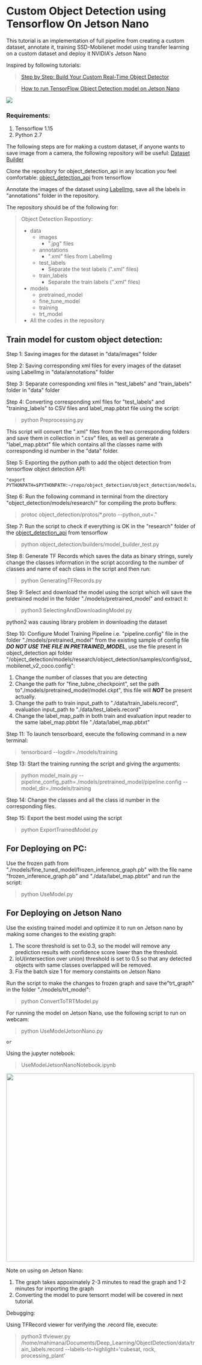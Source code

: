 # Custom Object Detection using Tensorflow On Jetson Nano

This tutorial is an implementation of full pipeline from creating a custom dataset, annotate it, training SSD-Mobilenet model using transfer learning on a custom dataset and deploy it NVIDIA's Jetson Nano

Inspired by following tutorials:
> [Step by Step: Build Your Custom Real-Time Object Detector](https://towardsdatascience.com/detailed-tutorial-build-your-custom-real-time-object-detector-5ade1017fd2d)


> [How to run TensorFlow Object Detection model on Jetson Nano](https://www.dlology.com/blog/how-to-run-tensorflow-object-detection-model-on-jetson-nano/)

<img src="https://github.com/MahimanaGIT/PersonTracking/blob/master/images/gazebo_detection.gif" />

### Requirements:
1. Tensorflow 1.15
2. Python 2.7

The following steps are for making a custom dataset, if anyone wants to save image from a camera, the following repository will be useful:
[Dataset Builder](https://github.com/MahimanaGIT/DatasetBuilder)

Clone the repository for object_detection_api in any location you feel comfortable: [object_detection_api](https://github.com/tensorflow/models) from tensorflow

Annotate the images of the dataset using [LabelImg](https://github.com/tzutalin/labelImg), save all the labels in "annotations" folder in the repository.


The repository should be of the following for:
> Object Detection Repostiory:
>   - data
>        - images
>            - ".jpg" files
>       - annotations
>            - ".xml" files from LabelImg
>        - test_labels
>            - Separate the  test labels (".xml" files)
>        - train_labels
>            - Separate the train labels (".xml" files)
>   - models
>        - pretrained_model
>        - fine_tune_model
>        - training
>        - trt_model
>   - All the codes in the repository    

## Train model for custom object detection:

Step 1: Saving images for the dataset in "data/images" folder

Step 2: Saving corresponding xml files for every images of the dataset using LabelImg in "data/annotations" folder

Step 3: Separate corresponding xml files in "test_labels" and "train_labels" folder in "data" folder

Step 4: Converting corresponding xml files for "test_labels" and "training_labels" to CSV files and label_map.pbtxt file using the script:

>   python Preprocessing.py

This script will convert the ".xml" files from the two corresponding folders and save them in collection in ".csv" files, as well as generate a "label_map.pbtxt" file which contains all the classes name with corresponding id number in the "data" folder.

Step 5: Exporting the python path to add the object detection from tensorflow object detection API: 

    "export PYTHONPATH=$PYTHONPATH:~/repo/object_detection/object_detection/models/research/:~/repo/object_detection/object_detection/models/research/slim/"

Step 6: Run the following command in terminal from the directory "object_detection/models/research/" for compiling the proto buffers:

>   protoc object_detection/protos/*.proto --python_out=."

Step 7: Run the script to check if everything is OK in the "research" folder of the [object_detection_api](https://github.com/tensorflow/models) from tensorflow

>   python object_detection/builders/model_builder_test.py

Step 8: Generate TF Records which saves the data as binary strings, surely change the classes information in the script according to the number of classes and name of each class in the script and then run:

>   python GeneratingTFRecords.py

Step 9: Select and download the model using the script which will save the pretrained model in the folder "./models/pretrained_model" and extract it:

>   python3 SelectingAndDownloadingModel.py

python2 was causing library problem in downloading the dataset

Step 10: Configure Model Training Pipeline i.e. "pipeline.config" file in the folder "./models/pretrained_model" from the existing sample of config file ***DO NOT USE THE FILE IN PRETRAINED_MODEL***, use the file present in object_detection api folder "/object_detection/models/research/object_detection/samples/config/ssd_mobilenet_v2_coco.config":

1. Change the number of classes that you are detecting
2. Change the path for "fine_tubne_checkpoint", set the path to"./models/pretrained_model/model.ckpt", this file will ***NOT*** be present actually.
3. Change the path to train input_path to "./data/train_labels.record", evaluation input_path to "./data/test_labels.record"
4. Change the label_map_path in both train and evaluation input reader to the same label_map.pbtxt file "./data/label_map.pbtxt"

Step 11: To launch tensorboard, execute the following command in a new terminal:

>   tensorboard --logdir=./models/training

Step 13: Start the training running the script and giving the arguments:

>   python model_main.py --pipeline_config_path=./models/pretrained_model/pipeline.config --model_dir=./models/training

Step 14: Change the classes and all the class id number in the corresponding files.

Step 15: Export the best model using the script

>   python ExportTrainedModel.py

## For Deploying on PC:

Use the frozen path from "./models/fine_tuned_model/frozen_inference_graph.pb" with the file name "frozen_inference_graph.pb" and "./data/label_map.pbtxt" and run the script:

>   python UseModel.py

## For Deploying on Jetson Nano


Use the existing trained model and optimize it to run on Jetson nano by making some changes to the existing graph:

1. The score threshold is set to 0.3, so the model will remove any prediction results with confidence score lower than the threshold.
2. IoU(intersection over union) threshold is set to 0.5 so that any detected objects with same classes overlapped will be removed. 
3. Fix the batch size 1 for memory constaints on Jetson Nano

Run the script to make the changes to frozen graph and save the"trt_graph" in the folder "./models/trt_model":

>   python ConvertToTRTModel.py

For running the model on Jetson Nano, use the following script to run on webcam: 

>   python UseModelJetsonNano.py

    or
    
Using the jupyter notebook:

>   UseModelJetsonNanoNotebook.ipynb


<img src="https://github.com/MahimanaGIT/PersonTracking/blob/master/images/person_detection.gif" width="500" height="500" />

Note on using on Jetson Nano:

1. The graph takes appoximately 2-3 minutes to read the graph and 1-2 minutes for importing the graph
2. Converting the model to pure tensorrt model will be covered in next tutorial.

Debugging:

Using TFRecord viewer for verifying the .record file, execute:

>    python3 tfviewer.py /home/mahimana/Documents/Deep_Learning/ObjectDetection/data/train_labels.record --labels-to-highlight='cubesat, rock, processing_plant'

